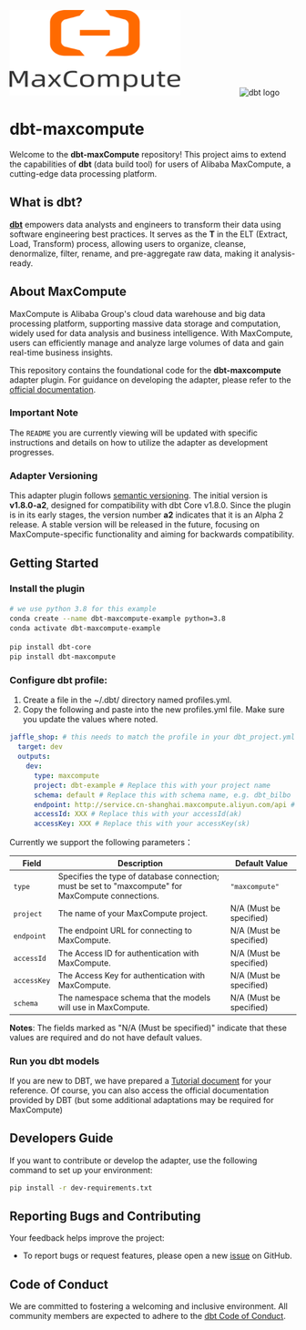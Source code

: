 <p align="left">
  <img src="./icon_MaxCompute.svg" alt="MaxCompute logo" width="300" height="150" style="margin-right: 100px;"/>
  <img src="https://raw.githubusercontent.com/dbt-labs/dbt/ec7dee39f793aa4f7dd3dae37282cc87664813e4/etc/dbt-logo-full.svg" alt="dbt logo" width="300" height="150"/>
</p>

# dbt-maxcompute

Welcome to the **dbt-maxCompute** repository! This project aims to extend the capabilities of **dbt** (data build tool)
for users of Alibaba MaxCompute, a cutting-edge data processing platform.

## What is dbt?

**[dbt](https://www.getdbt.com/)** empowers data analysts and engineers to transform their data using software
engineering best practices. It serves as the **T** in the ELT (Extract, Load, Transform) process, allowing users to
organize, cleanse, denormalize, filter, rename, and pre-aggregate raw data, making it analysis-ready.

## About MaxCompute

MaxCompute is Alibaba Group's cloud data warehouse and big data processing platform, supporting massive data storage and
computation, widely used for data analysis and business intelligence. With MaxCompute, users can efficiently manage and
analyze large volumes of data and gain real-time business insights.

This repository contains the foundational code for the **dbt-maxcompute** adapter plugin. For guidance on developing the
adapter, please refer to the [official documentation](https://docs.getdbt.com/docs/contributing/building-a-new-adapter).

### Important Note

The `README` you are currently viewing will be updated with specific instructions and details on how to utilize the
adapter as development progresses.

### Adapter Versioning

This adapter plugin follows [semantic versioning](https://semver.org/). The initial version is **v1.8.0-a2**, designed
for compatibility with dbt Core v1.8.0. Since the plugin is in its early stages, the version number **a2** indicates
that it is an Alpha 2 release. A stable version will be released in the future, focusing on MaxCompute-specific
functionality and aiming for backwards compatibility.

## Getting Started

### Install the plugin

```bash
# we use python 3.8 for this example
conda create --name dbt-maxcompute-example python=3.8
conda activate dbt-maxcompute-example

pip install dbt-core
pip install dbt-maxcompute
```

### Configure dbt profile:

1. Create a file in the ~/.dbt/ directory named profiles.yml.
2. Copy the following and paste into the new profiles.yml file. Make sure you update the values where noted.

```yaml
jaffle_shop: # this needs to match the profile in your dbt_project.yml file
  target: dev
  outputs:
    dev:
      type: maxcompute
      project: dbt-example # Replace this with your project name
      schema: default # Replace this with schema name, e.g. dbt_bilbo
      endpoint: http://service.cn-shanghai.maxcompute.aliyun.com/api # Replace this with your maxcompute endpoint
      accessId: XXX # Replace this with your accessId(ak)
      accessKey: XXX # Replace this with your accessKey(sk)
```

Currently we support the following parameters：

| **Field**   | **Description**                                                                                    | **Default Value**       |
|-------------|----------------------------------------------------------------------------------------------------|-------------------------|
| `type`      | Specifies the type of database connection; must be set to "maxcompute" for MaxCompute connections. | `"maxcompute"`          |
| `project`   | The name of your MaxCompute project.                                                               | N/A (Must be specified) |
| `endpoint`  | The endpoint URL for connecting to MaxCompute.                                                     | N/A (Must be specified) |
| `accessId`  | The Access ID for authentication with MaxCompute.                                                  | N/A (Must be specified) |
| `accessKey` | The Access Key for authentication with MaxCompute.                                                 | N/A (Must be specified) |
| `schema`    | The namespace schema that the models will use in MaxCompute.                                       | N/A (Must be specified) |

**Notes**: The fields marked as "N/A (Must be specified)" indicate that these values are required and do not have
default values.

### Run you dbt models

If you are new to DBT, we have prepared a [Tutorial document](docs/Tutorial.md) for your reference. Of course, you can also access the
official documentation provided by DBT (but some additional adaptations may be required for MaxCompute)

## Developers Guide

If you want to contribute or develop the adapter, use the following command to set up your environment:

```bash
pip install -r dev-requirements.txt
```

## Reporting Bugs and Contributing

Your feedback helps improve the project:

- To report bugs or request features, please open a
  new [issue](https://github.com/aliyun/dbt-maxcompute/issues/new) on GitHub.

## Code of Conduct

We are committed to fostering a welcoming and inclusive environment. All community members are expected to adhere to
the [dbt Code of Conduct](https://community.getdbt.com/code-of-conduct).
